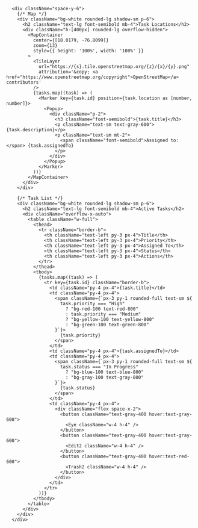       <div className="space-y-6">
        {/* Map */}
        <div className="bg-white rounded-lg shadow-sm p-6">
          <h2 className="text-lg font-semibold mb-4">Task Locations</h2>
          <div className="h-[400px] rounded-lg overflow-hidden">
            <MapContainer
              center={[18.0179, -76.8099]}
              zoom={13}
              style={{ height: '100%', width: '100%' }}
            >
              <TileLayer
                url="https://{s}.tile.openstreetmap.org/{z}/{x}/{y}.png"
                attribution='&copy; <a href="https://www.openstreetmap.org/copyright">OpenStreetMap</a> contributors'
              />
              {tasks.map((task) => (
                <Marker key={task.id} position={task.location as [number, number]}>
                  <Popup>
                    <div className="p-2">
                      <h3 className="font-semibold">{task.title}</h3>
                      <p className="text-sm text-gray-600">{task.description}</p>
                      <p className="text-sm mt-2">
                        <span className="font-semibold">Assigned to:</span> {task.assignedTo}
                      </p>
                    </div>
                  </Popup>
                </Marker>
              ))}
            </MapContainer>
          </div>
        </div>

        {/* Task List */}
        <div className="bg-white rounded-lg shadow-sm p-6">
          <h2 className="text-lg font-semibold mb-4">Active Tasks</h2>
          <div className="overflow-x-auto">
            <table className="w-full">
              <thead>
                <tr className="border-b">
                  <th className="text-left py-3 px-4">Title</th>
                  <th className="text-left py-3 px-4">Priority</th>
                  <th className="text-left py-3 px-4">Assigned To</th>
                  <th className="text-left py-3 px-4">Status</th>
                  <th className="text-left py-3 px-4">Actions</th>
                </tr>
              </thead>
              <tbody>
                {tasks.map((task) => (
                  <tr key={task.id} className="border-b">
                    <td className="py-4 px-4">{task.title}</td>
                    <td className="py-4 px-4">
                      <span className={`px-3 py-1 rounded-full text-sm ${
                        task.priority === "High" 
                          ? "bg-red-100 text-red-800" 
                          : task.priority === "Medium"
                          ? "bg-yellow-100 text-yellow-800"
                          : "bg-green-100 text-green-800"
                      }`}>
                        {task.priority}
                      </span>
                    </td>
                    <td className="py-4 px-4">{task.assignedTo}</td>
                    <td className="py-4 px-4">
                      <span className={`px-3 py-1 rounded-full text-sm ${
                        task.status === "In Progress" 
                          ? "bg-blue-100 text-blue-800"
                          : "bg-gray-100 text-gray-800"
                      }`}>
                        {task.status}
                      </span>
                    </td>
                    <td className="py-4 px-4">
                      <div className="flex space-x-2">
                        <button className="text-gray-400 hover:text-gray-600">
                          <Eye className="w-4 h-4" />
                        </button>
                        <button className="text-gray-400 hover:text-gray-600">
                          <Edit2 className="w-4 h-4" />
                        </button>
                        <button className="text-gray-400 hover:text-red-600">
                          <Trash2 className="w-4 h-4" />
                        </button>
                      </div>
                    </td>
                  </tr>
                ))}
              </tbody>
            </table>
          </div>
        </div>
      </div>